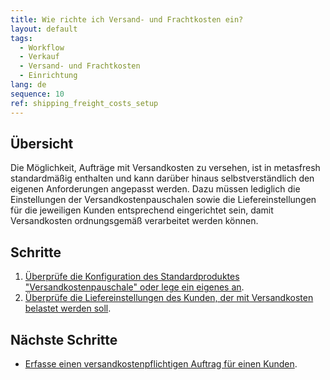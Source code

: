 ```yaml
---
title: Wie richte ich Versand- und Frachtkosten ein?
layout: default
tags:
  - Workflow
  - Verkauf
  - Versand- und Frachtkosten
  - Einrichtung
lang: de
sequence: 10
ref: shipping_freight_costs_setup
---
```


## Übersicht
Die Möglichkeit, Aufträge mit Versandkosten zu versehen, ist in metasfresh standardmäßig enthalten und kann darüber hinaus selbstverständlich den eigenen Anforderungen angepasst werden. Dazu müssen lediglich die Einstellungen der Versandkostenpauschalen sowie die Liefereinstellungen für die jeweiligen Kunden entsprechend eingerichtet sein, damit Versandkosten ordnungsgemäß verarbeitet werden können.

## Schritte
1. [Überprüfe die Konfiguration des Standardproduktes "Versandkostenpauschale" oder lege ein eigenes an](Produkt_Versandkostenpauschale_anlegen).
1. [Überprüfe die Liefereinstellungen des Kunden, der mit Versandkosten belastet werden soll](GPartner_Versandkosten_einrichten).

## Nächste Schritte
- [Erfasse einen versandkostenpflichtigen Auftrag für einen Kunden](Auftrag_Versandkosten).
